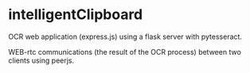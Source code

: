 ﻿# intelligentClipboard

OCR web application (express.js) using a flask server with pytesseract.

WEB-rtc communications (the result of the OCR process) between two clients using peerjs.



